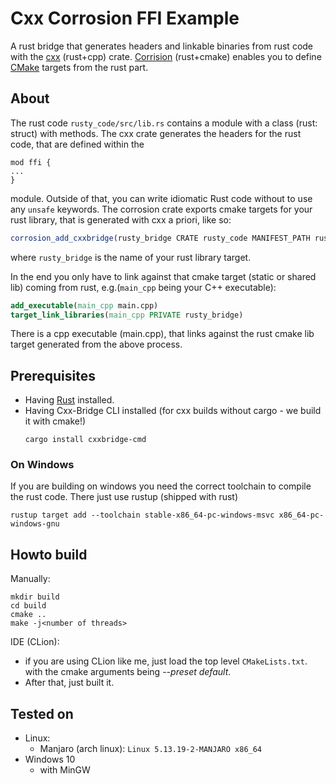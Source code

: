 # Cxx Corrosion FFI Example

A rust bridge that generates headers and linkable binaries from rust code with
the [cxx](https://cxx.rs/) (rust+cpp) crate.
[Corrision](https://github.com/corrosion-rs/corrosion) (rust+cmake) enables you to define [CMake](https://cmake.org/) 
targets from the rust part.


## About

The rust code `rusty_code/src/lib.rs` contains a module with a class (rust: struct) with methods.
The cxx crate generates the headers for the rust code, that are defined within the 
```
mod ffi {
...
}
```
module. Outside of that, you can write idiomatic Rust code without to use any `unsafe` keywords. 
The corrosion crate exports cmake targets for your rust library, that is generated with cxx a priori, like so:

```cmake
corrosion_add_cxxbridge(rusty_bridge CRATE rusty_code MANIFEST_PATH rusty_code FILES lib.rs)
```

where `rusty_bridge` is the name of your rust library target.

In the end you only have to link against that cmake target (static or shared lib) coming from rust, 
e.g.(`main_cpp` being your C++ executable):

```cmake
add_executable(main_cpp main.cpp)
target_link_libraries(main_cpp PRIVATE rusty_bridge)
```

There is a cpp executable (main.cpp), that links against the rust cmake
lib target generated from the above process.

## Prerequisites

- Having [Rust](https://www.rust-lang.org/tools/install) installed.
- Having Cxx-Bridge CLI installed (for cxx builds without cargo - we build it with cmake!)
  ```shell
  cargo install cxxbridge-cmd
  ```

### On Windows

If you are building on windows you need the correct toolchain
to compile the rust code.
There just use rustup (shipped with rust)

```
rustup target add --toolchain stable-x86_64-pc-windows-msvc x86_64-pc-windows-gnu
```

## Howto build

Manually:

```
mkdir build
cd build
cmake ..
make -j<number of threads>
```

IDE (CLion):  
  - if you are using CLion like me, just load the top level `CMakeLists.txt`. with the cmake arguments being *--preset default*.
  - After that, just built it.


## Tested on

- Linux:
  - Manjaro (arch linux): `Linux 5.13.19-2-MANJARO x86_64`
- Windows 10
  - with MinGW